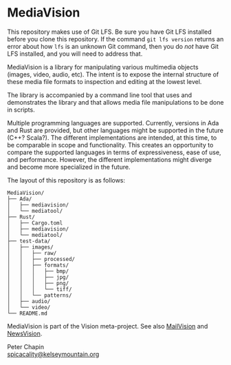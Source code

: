 
MediaVision
===========

This repository makes use of Git LFS. Be sure you have Git LFS installed before you clone this
repository. If the command `git lfs version` returns an error about how `lfs` is an unknown Git
command, then you do *not* have Git LFS installed, and you will need to address that.

MediaVision is a library for manipulating various multimedia objects (images, video, audio,
etc). The intent is to expose the internal structure of these media file formats to inspection
and editing at the lowest level.

The library is accompanied by a command line tool that uses and demonstrates the library and
that allows media file manipulations to be done in scripts.

Multiple programming languages are supported. Currently, versions in Ada and Rust are provided,
but other languages might be supported in the future (C++? Scala?). The different
implementations are intended, at this time, to be comparable in scope and functionality. This
creates an opportunity to compare the supported languages in terms of expressiveness, ease of
use, and performance. However, the different implementations might diverge and become more
specialized in the future.

The layout of this repository is as follows:

```
MediaVision/
├── Ada/
│   ├── mediavision/
│   └── mediatool/
├── Rust/
│   ├── Cargo.toml
│   ├── mediavision/
│   └── mediatool/
├── test-data/
│   ├── images/
│   │   ├── raw/
│   │   ├── processed/
│   │   ├── formats/
│   │   │   ├── bmp/
│   │   │   ├── jpg/
│   │   │   ├── png/
│   │   │   └── tiff/
│   │   └── patterns/
│   ├── audio/
│   └── video/
└── README.md
```

MediaVision is part of the Vision meta-project. See also
[MailVision](https://github.com/pchapin/mailvision) and
[NewsVision](https://github.com/pchapin/newsvision).


Peter Chapin  
spicacality@kelseymountain.org  
